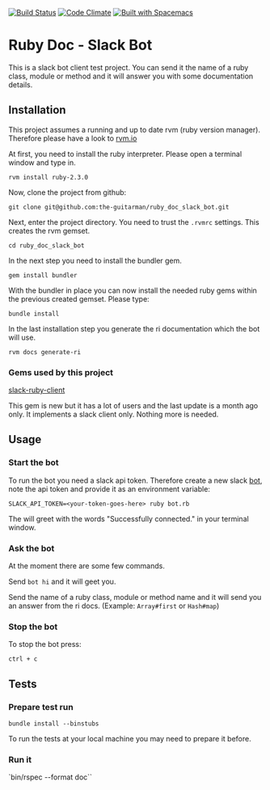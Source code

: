 [![Build Status](https://travis-ci.org/the-guitarman/ruby_doc_slack_bot.svg?branch=master)](https://travis-ci.org/the-guitarman/ruby_doc_slack_bot)
[![Code Climate](https://codeclimate.com/github/the-guitarman/ruby_doc_slack_bot/badges/gpa.svg)](https://codeclimate.com/github/the-guitarman/ruby_doc_slack_bot)
[![Built with Spacemacs](https://cdn.rawgit.com/syl20bnr/spacemacs/442d025779da2f62fc86c2082703697714db6514/assets/spacemacs-badge.svg)](http://github.com/syl20bnr/spacemacs)

# Ruby Doc - Slack Bot

This is a slack bot client test project. You can send it the name of a ruby class, module or method and it will answer you with some documentation details. 

## Installation

This project assumes a running and up to date rvm (ruby version manager). Therefore please have a look to [rvm.io](http://rvm.io/)

At first, you need to install the ruby interpreter. Please open a terminal window and type in.

`rvm install ruby-2.3.0`

Now, clone the project from github:

`git clone git@github.com:the-guitarman/ruby_doc_slack_bot.git`

Next, enter the project directory. You need to trust the `.rvmrc` settings. This creates the rvm gemset.

`cd ruby_doc_slack_bot`

In the next step you need to install the bundler gem. 

`gem install bundler`

With the bundler in place you can now install the needed ruby gems within the previous created gemset. Please type: 

`bundle install`

In the last installation step you generate the ri documentation which the bot will use. 

`rvm docs generate-ri`

### Gems used by this project

[slack-ruby-client](https://rubygems.org/gems/slack-ruby-client)

This gem is new but it has a lot of users and the last update is a month ago only. It implements a slack client only. Nothing more is needed. 

## Usage

### Start the bot

To run the bot you need a slack api token. Therefore create a new slack [bot](https://slack.com/services/new/bot), note the api token and provide it as an environment variable:

`SLACK_API_TOKEN=<your-token-goes-here> ruby bot.rb`

The will greet with the words "Successfully connected." in your terminal window.

### Ask the bot

At the moment there are some few commands.

Send `bot hi` and it will geet you.

Send the name of a ruby class, module or method name and it will send you an answer from the ri docs. (Example: `Array#first` or `Hash#map`)

### Stop the bot

To stop the bot press:

`ctrl + c`

## Tests

### Prepare test run

`bundle install --binstubs`

To run the tests at your local machine you may need to prepare it before.

### Run it

`bin/rspec --format doc``
